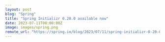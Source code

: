 ```yaml
---
layout: post
blog: "Spring"
title: "Spring Initializr 0.20.0 available now"
date: 2023-07-11T00:00:00Z
image: images/spring.png
remote_url: "https://spring.io/blog/2023/07/11/spring-initializr-0-20-0-available-now"
---
```

